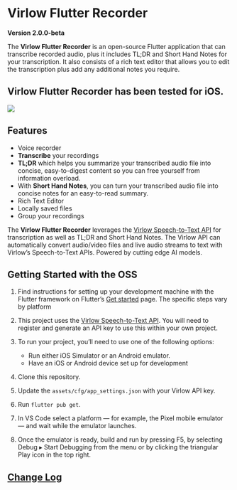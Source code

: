 # Virlow Flutter Recorder

__Version 2.0.0-beta__

The __Virlow Flutter Recorder__ is an open-source Flutter application that can transcribe recorded audio, plus it includes TL;DR and Short Hand Notes for your transcription. It also consists of a rich text editor that allows you to edit the transcription plus add any additional notes you require.

## __Virlow Flutter Recorder__ has been tested for iOS.

![](virlow.gif)

## Features
* Voice recorder
* __Transcribe__ your recordings
* __TL;DR__ which helps you summarize your transcribed audio file into concise, easy-to-digest content so you can free yourself from information overload.
* With __Short Hand Notes__, you can turn your transcribed audio file into concise notes for an easy-to-read summary.
* Rich Text Editor
* Locally saved files
* Group your recordings

The __Virlow Flutter Recorder__ leverages the [Virlow Speech-to-Text API](https://www.virlow.com) for transcription as well as TL;DR and Short Hand Notes. The Virlow API can automatically convert audio/video files and live audio streams to text with Virlow’s Speech-to-Text APIs. Powered by cutting edge AI models.

## Getting Started with the OSS

1. Find instructions for setting up your development machine with the Flutter framework on Flutter’s [Get started](https://flutter.dev/docs/get-started/install) page. The specific steps vary by platform

1. This project uses the [Virlow Speech-to-Text API](https://www.virlow.com). You will need to register and generate an API key to use this within your own project.

1. To run your project, you’ll need to use one of the following options:
    * Run either iOS Simulator or an Android emulator.
    * Have an iOS or Android device set up for development

1. Clone this repository.

1. Update the `assets/cfg/app_settings.json` with your Virlow API key.

1. Run `flutter pub get`.

1. In VS Code select a platform — for example, the Pixel mobile emulator — and wait while the emulator launches.

1. Once the emulator is ready, build and run by pressing F5, by selecting Debug ▸ Start Debugging from the menu or by clicking the triangular Play icon in the top right.


## [Change Log](https://github.com/virlow-voice/virlow-flutter-recorder/blob/main/CHANGELOG.md)